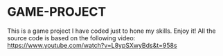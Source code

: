 # GAME-PROJECT
This is a game project I have coded just to hone my skills. Enjoy it!
All the source code is based on the following video: 
https://www.youtube.com/watch?v=L8ypSXwyBds&t=958s
